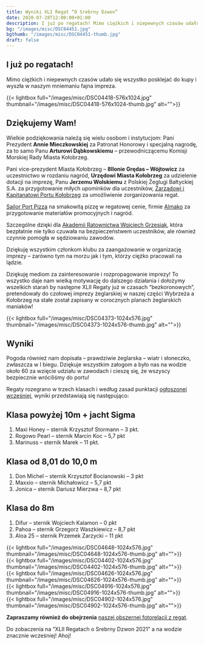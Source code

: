 ```yaml
---
title: Wyniki XLI Regat “O Srebrny Dzwon”
date: 2020-07-28T12:00:00+01:00
description: I już po regatach! Mimo ciężkich i niepewnych czasów udało się wszystko posklejać do kupy i wyszła w naszym mniemaniu fajna impreza. Dziękujemy Wam!
bg: "/images/misc/DSC04451.jpg"
bgthumb: "/images/misc/DSC04451-thumb.jpg"
draft: false
---
```


## I już po regatach!

Mimo ciężkich i niepewnych czasów udało się wszystko posklejać do kupy i wyszła w naszym mniemaniu fajna impreza.

{{< lightbox full="/images/misc/DSC04418-576x1024.jpg" thumbnail="/images/misc/DSC04418-576x1024-thumb.jpg" alt="">}}

## Dziękujemy Wam!

Wielkie podziękowania należą się wielu osobom i instytucjom: Pani Prezydent **Annie Mieczkowskiej** za Patronat Honorowy i specjalną nagrodę, za to samo Panu **Arturowi Dąbkowskiemu** – przewodniczącemu Komisji Morskiej Rady Miasta Kołobrzeg.

Pani vice-prezydent Miasta Kołobrzeg – **8Ilonie Grędas – Wójtowicz** za uczestnictwo w rozdaniu nagród, **Urzędowi Miasta Kołobrzeg** za udzielenie dotacji na imprezę, Panu **Jerzemu Wolskiemu** z Polskiej Żeglugi Bałtyckiej S.A. za przygotowanie miłych upominków dla uczestników, [Zarządowi i Kapitanatowi Portu Kołobrzeg](https://zpmkolobrzeg.pl) za umożliwienie zorganizowania regat.

[Sailor Port Pizza](http://www.sailorport.pl) na smakowitą pizzę w regatowej cenie, firmie [Almako](https://www.almako.pl) za przygotowanie materiałów promocyjnych i nagród.

Szczególne dzięki dla [Akademii Ratownictwa Wojciech Grzesiak](https://akademiaratownictwa.com.pl), która bezpłatnie nie tylko czuwała na bezpieczeństwem uczestników, ale również czynnie pomogła w sędziowaniu zawodów.

Dziękuję wszystkim członkom klubu za zaangażowanie w organizację imprezy – zarówno tym na morzu jak i tym, którzy ciężko pracowali na lądzie.

Dziękuję mediom za zainteresowanie i rozpropagowanie imprezy! To wszystko daje nam wielką motywację do dalszego działania i dołożymy wszelkich starań by następne XLII Regaty już w czasach “bezkoronowych”, pretendowały do czołowej imprezy żeglarskiej w naszej części Wybrzeża a Kołobrzeg na stałe został zapisany w corocznych planach żeglarskich maniaków!

{{< lightbox full="/images/misc/DSC04373-1024x576.jpg" thumbnail="/images/misc/DSC04373-1024x576-thumb.jpg" alt="">}}

## Wyniki

Pogoda również nam dopisała – prawdziwie żeglarska – wiatr i słoneczko, zwłaszcza w I biegu. Dziękuje wszystkim załogom a było nas na wodzie około 60 za wzięcie udziału w zawodach i cieszę się, że wszyscy bezpiecznie wróciliśmy do portu!

Regaty rozegrano w trzech klasach i według zasad punktacji [ogłoszonej wcześniej](https://klubmorski.pl/aktualnosci/xli-regaty-o-srebrny-dzwon/), wyniki przedstawiają się następująco:

## Klasa powyżej 10m + jacht Sigma

1. Maxi Honey – sternik Krzysztof Stormann – 3 pkt.
1. Rogowo Pearl – sternik Marcin Koc – 5,7 pkt
1. Marinuss – sternik Marek – 11 pkt.

## Klasa od 8,01 do 10,0 m

1. Don Michel – sternik Krzysztof Bocianowski – 3 pkt
1. Maxxio – sternik Michałowicz – 5,7 pkt
1. Jonica – sternik Dariusz Mierzwa – 8,7 pkt

## Klasa do 8m

1. Difur – sternik Wojciech Kalamon – 0 pkt
1. Pahoa – sternik Grzegorz Waszkiewicz – 8,7 pkt
1. Aloa 25 – sternik Przemek Zarzycki – 11 pkt

{{< lightbox full="/images/misc/DSC04648-1024x576.jpg" thumbnail="/images/misc/DSC04648-1024x576-thumb.jpg" alt="">}}
\
{{< lightbox full="/images/misc/DSC04402-1024x576.jpg" thumbnail="/images/misc/DSC04402-1024x576-thumb.jpg" alt="">}}
\
{{< lightbox full="/images/misc/DSC04626-1024x576.jpg" thumbnail="/images/misc/DSC04626-1024x576-thumb.jpg" alt="">}}
\
{{< lightbox full="/images/misc/DSC04916-1024x576.jpg" thumbnail="/images/misc/DSC04916-1024x576-thumb.jpg" alt="">}}
\
{{< lightbox full="/images/misc/DSC04902-1024x576.jpg" thumbnail="/images/misc/DSC04902-1024x576-thumb.jpg" alt="">}}


**Zapraszamy również do obejrzenia** [naszej obszernej fotorelacji z regat](https://klubmorski.pl/galerie/srebrny-dzwon-2020/).

Do zobaczenia na “XLII Regatach o Srebrny Dzwon 2021” a na wodzie znacznie wcześniej! Ahoj!